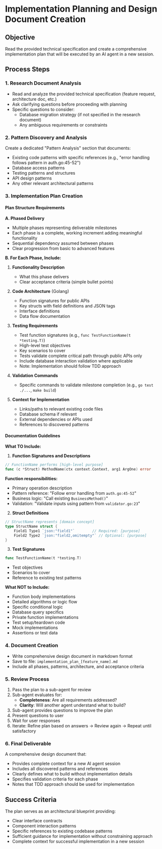# Implementation Planning and Design Document Creation

## Objective
Read the provided technical specification and create a comprehensive implementation plan that will be executed by an AI agent in a new session.

## Process Steps

### 1. Research Document Analysis
- Read and analyze the provided technical specification (feature request, architecture doc, etc.)
- Ask clarifying questions before proceeding with planning
- Specific questions to consider:
  - Database migration strategy (if not specified in the research document)
  - Any ambiguous requirements or constraints

### 2. Pattern Discovery and Analysis
Create a dedicated "Pattern Analysis" section that documents:
- Existing code patterns with specific references (e.g., "error handling follows pattern in auth.go:45-52")
- Database access patterns
- Testing patterns and structures
- API design patterns
- Any other relevant architectural patterns

### 3. Implementation Plan Creation

#### Plan Structure Requirements

**A. Phased Delivery**
- Multiple phases representing deliverable milestones
- Each phase is a complete, working increment adding meaningful functionality
- Sequential dependency assumed between phases
- Clear progression from basic to advanced features

**B. For Each Phase, Include:**

1. **Functionality Description**
   - What this phase delivers
   - Clear acceptance criteria (simple bullet points)

2. **Code Architecture** (Golang)
   - Function signatures for public APIs
   - Key structs with field definitions and JSON tags
   - Interface definitions
   - Data flow documentation
   
3. **Testing Requirements**
   - Test function signatures (e.g., `func TestFunctionName(t *testing.T)`)
   - High-level test objectives
   - Key scenarios to cover
   - Tests validate complete critical path through public APIs only
   - Include database interaction validation where applicable
   - Note: Implementation should follow TDD approach

4. **Validation Commands**
   - Specific commands to validate milestone completion (e.g., `go test ./...`, `make build`)

5. **Context for Implementation**
   - Links/paths to relevant existing code files
   - Database schema if relevant
   - External dependencies or APIs used
   - References to discovered patterns

#### Documentation Guidelines

**What TO Include:**

1. **Function Signatures and Descriptions**
```go
// FunctionName performs [high-level purpose]
func (c *Struct) MethodName(ctx context.Context, arg1 ArgOne) error
```

**Function responsibilities:**
- Primary operation description
- Pattern reference: "Follow error handling from `auth.go:45-52`"
- Business logic: "Call existing `BusinessMethod()`"
- Validation: "Validate inputs using pattern from `validator.go:23`"

2. **Struct Definitions**
```go
// StructName represents [domain concept]
type StructName struct {
    Field1 Type1 `json:"field1"`        // Required: [purpose]
    Field2 Type2 `json:"field2,omitempty"` // Optional: [purpose]
}
```

3. **Test Signatures**
```go
func TestFunctionName(t *testing.T)
```
- Test objectives
- Scenarios to cover
- Reference to existing test patterns

**What NOT to Include:**
- Function body implementations
- Detailed algorithms or logic flow
- Specific conditional logic
- Database query specifics
- Private function implementations
- Test setup/teardown code
- Mock implementations
- Assertions or test data

### 4. Document Creation
- Write comprehensive design document in markdown format
- Save to file: `implementation_plan_[feature_name].md`
- Include all phases, patterns, architecture, and acceptance criteria

### 5. Review Process
1. Pass the plan to a sub-agent for review
2. Sub-agent evaluates for:
   - **Completeness**: Are all requirements addressed?
   - **Clarity**: Will another agent understand what to build?
3. Sub-agent provides questions to improve the plan
4. Present questions to user
5. Wait for user responses
6. Iterate: Refine plan based on answers → Review again → Repeat until satisfactory

### 6. Final Deliverable
A comprehensive design document that:
- Provides complete context for a new AI agent session
- Includes all discovered patterns and references
- Clearly defines what to build without implementation details
- Specifies validation criteria for each phase
- Notes that TDD approach should be used for implementation

## Success Criteria
The plan serves as an architectural blueprint providing:
- Clear interface contracts
- Component interaction patterns
- Specific references to existing codebase patterns
- Sufficient guidance for implementation without constraining approach
- Complete context for successful implementation in a new session